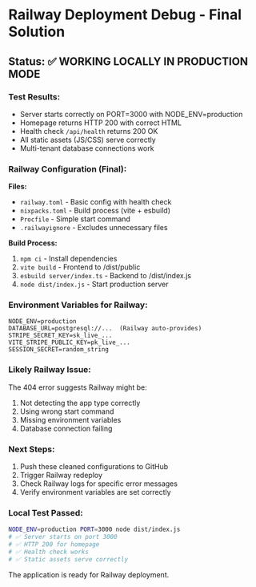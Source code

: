 # Railway Deployment Debug - Final Solution

## Status: ✅ WORKING LOCALLY IN PRODUCTION MODE

### Test Results:
- Server starts correctly on PORT=3000 with NODE_ENV=production
- Homepage returns HTTP 200 with correct HTML
- Health check `/api/health` returns 200 OK 
- All static assets (JS/CSS) serve correctly
- Multi-tenant database connections work

### Railway Configuration (Final):

**Files:**
- `railway.toml` - Basic config with health check
- `nixpacks.toml` - Build process (vite + esbuild) 
- `Procfile` - Simple start command
- `.railwayignore` - Excludes unnecessary files

**Build Process:**
1. `npm ci` - Install dependencies
2. `vite build` - Frontend to /dist/public 
3. `esbuild server/index.ts` - Backend to /dist/index.js
4. `node dist/index.js` - Start production server

### Environment Variables for Railway:
```
NODE_ENV=production
DATABASE_URL=postgresql://...  (Railway auto-provides)
STRIPE_SECRET_KEY=sk_live_...
VITE_STRIPE_PUBLIC_KEY=pk_live_...
SESSION_SECRET=random_string
```

### Likely Railway Issue:
The 404 error suggests Railway might be:
1. Not detecting the app type correctly
2. Using wrong start command
3. Missing environment variables
4. Database connection failing

### Next Steps:
1. Push these cleaned configurations to GitHub
2. Trigger Railway redeploy
3. Check Railway logs for specific error messages
4. Verify environment variables are set correctly

### Local Test Passed:
```bash
NODE_ENV=production PORT=3000 node dist/index.js
# ✅ Server starts on port 3000
# ✅ HTTP 200 for homepage 
# ✅ Health check works
# ✅ Static assets serve correctly
```

The application is ready for Railway deployment.
